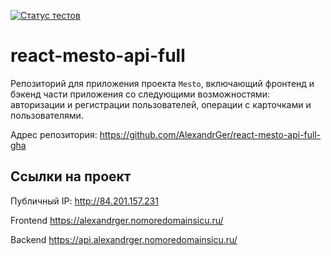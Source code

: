 [![Статус тестов](../../actions/workflows/tests.yml/badge.svg)](../../actions/workflows/tests.yml)

# react-mesto-api-full
Репозиторий для приложения проекта `Mesto`, включающий фронтенд и бэкенд части приложения со следующими возможностями: авторизации и регистрации пользователей, операции с карточками и пользователями.

Адрес репозитория: https://github.com/AlexandrGer/react-mesto-api-full-gha

## Ссылки на проект

Публичный IP: http://84.201.157.231

Frontend https://alexandrger.nomoredomainsicu.ru/

Backend https://api.alexandrger.nomoredomainsicu.ru/
